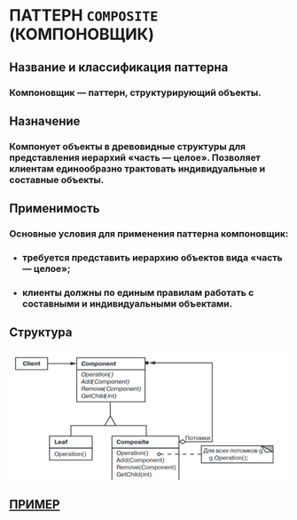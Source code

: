 # ПАТТЕРН `COMPOSITE` (КОМПОНОВЩИК)

## Название и классификация паттерна
### Компоновщик — паттерн, структурирующий объекты.

## Назначение
### Компонует объекты в древовидные структуры для представления иерархий «часть — целое». Позволяет клиентам единообразно трактовать индивидуальные и составные объекты.

## Применимость
### Основные условия для применения паттерна компоновщик:
- ### требуется представить иерархию объектов вида «часть — целое»;
- ### клиенты должны по единым правилам работать с составными и индивидуальными объектами.

## Структура
![composite](https://github.com/SergeiMarkushov/Patterns/blob/master/patterns/src/main/resources/images/composite.png)

## [ПРИМЕР](CompositeApp.java)